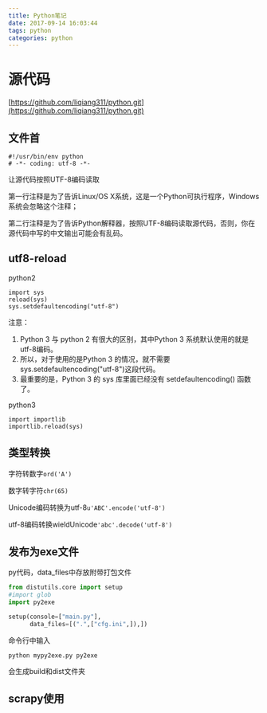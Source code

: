 ```yaml
---
title: Python笔记
date: 2017-09-14 16:03:44
tags: python
categories: python
---
```


# 源代码

<!-- more -->

[https://github.com/liqiang311/python.git](https://github.com/liqiang311/python.git)

## 文件首

```
#!/usr/bin/env python
# -*- coding: utf-8 -*-
```

让源代码按照UTF-8编码读取

第一行注释是为了告诉Linux/OS X系统，这是一个Python可执行程序，Windows系统会忽略这个注释；

第二行注释是为了告诉Python解释器，按照UTF-8编码读取源代码，否则，你在源代码中写的中文输出可能会有乱码。

## utf8-reload

python2

```
import sys
reload(sys)
sys.setdefaultencoding("utf-8")
```

注意： 

1. Python 3 与 python 2 有很大的区别，其中Python 3 系统默认使用的就是utf-8编码。 
2. 所以，对于使用的是Python 3 的情况，就不需要sys.setdefaultencoding("utf-8")这段代码。 
3. 最重要的是，Python 3 的 sys 库里面已经没有 setdefaultencoding() 函数了。

python3

```
import importlib
importlib.reload(sys)
```

## 类型转换

字符转数字`ord('A')`

数字转字符`chr(65)`

Unicode编码转换为utf-8`u'ABC'.encode('utf-8')`

utf-8编码转换wieldUnicode`'abc'.decode('utf-8')`

## 发布为exe文件

py代码，data_files中存放附带打包文件

```python
from distutils.core import setup
#import glob
import py2exe

setup(console=["main.py"],
      data_files=[(".",["cfg.ini",]),])
```

命令行中输入

```shell
python mypy2exe.py py2exe
```

会生成build和dist文件夹

## scrapy使用





